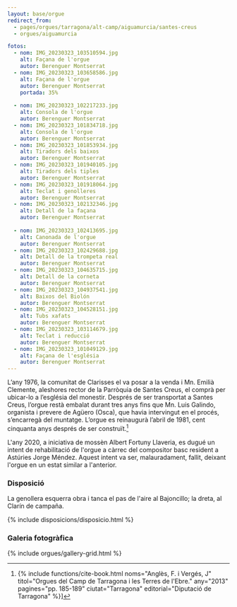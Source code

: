 ```yaml
---
layout: base/orgue
redirect_from:
  - pages/orgues/tarragona/alt-camp/aiguamurcia/santes-creus
  - orgues/aiguamurcia

fotos:
  - nom: IMG_20230323_103510594.jpg
    alt: Façana de l'orgue
    autor: Berenguer Montserrat
  - nom: IMG_20230323_103658586.jpg
    alt: Façana de l'orgue
    autor: Berenguer Montserrat
    portada: 35%
    
  - nom: IMG_20230323_102217233.jpg
    alt: Consola de l'orgue
    autor: Berenguer Montserrat
  - nom: IMG_20230323_101834718.jpg
    alt: Consola de l'orgue
    autor: Berenguer Montserrat
  - nom: IMG_20230323_101853934.jpg
    alt: Tiradors dels baixos
    autor: Berenguer Montserrat
  - nom: IMG_20230323_101940105.jpg
    alt: Tiradors dels tiples
    autor: Berenguer Montserrat
  - nom: IMG_20230323_101918064.jpg
    alt: Teclat i genolleres
    autor: Berenguer Montserrat
  - nom: IMG_20230323_102132346.jpg
    alt: Detall de la façana
    autor: Berenguer Montserrat
    
  - nom: IMG_20230323_102413695.jpg
    alt: Canonada de l'orgue
    autor: Berenguer Montserrat
  - nom: IMG_20230323_102429688.jpg
    alt: Detall de la trompeta real
    autor: Berenguer Montserrat
  - nom: IMG_20230323_104635715.jpg
    alt: Detall de la corneta
    autor: Berenguer Montserrat
  - nom: IMG_20230323_104937541.jpg
    alt: Baixos del Biolón
    autor: Berenguer Montserrat
  - nom: IMG_20230323_104528151.jpg
    alt: Tubs xafats
    autor: Berenguer Montserrat
  - nom: IMG_20230323_103114679.jpg
    alt: Teclat i reducció
    autor: Berenguer Montserrat
  - nom: IMG_20230323_101049129.jpg 
    alt: Façana de l'església
    autor: Berenguer Montserrat
---
```


L’any 1976, la comunitat de Clarisses el va posar a la venda i Mn. Emilià Clemente, aleshores rector
de la Parròquia de Santes Creus, el comprà per ubicar-lo a l’església del monestir. Després de ser
transportat a Santes Creus, l’orgue restà embalat durant tres anys fins que Mn. Luis Galindo, organista
i prevere de Agüero (Osca), que havia intervingut en el procés, s’encarregà del muntatge. L’orgue es reinaugurà l’abril de 1981, cent cinquanta anys després
de ser construït.[^1]

[^1]: {% include functions/cite-book.html noms="Anglès, F. i Vergés, J"
titol="Orgues del Camp de Tarragona i les Terres de l'Ebre."
any="2013" pagines="pp. 185-189" ciutat="Tarragona" editorial="Diputació de Tarragona" %}]

L'any 2020, a iniciativa de mossèn Albert Fortuny Llaveria, es dugué un intent de rehabilitació de l'orgue a càrrec del compositor basc resident a Astúries Jorge Méndez.
Aquest intent va ser, malauradament, fallit, deixant l'orgue en un estat similar a l'anterior. 

### Disposició

La genollera esquerra obra i tanca el pas de l'aire al Bajoncillo; la dreta, al Clarín de campaña. 

{% include disposicions/disposicio.html %}

### Galeria fotogràfica

{% include orgues/gallery-grid.html %}